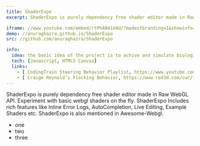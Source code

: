```yaml
---
title: ShaderExpo
excerpt: ShaderExpo is purely dependency free shader editor made in Raw WebGL API. Experiment with basic webgl shaders on the fly. ShaderExpo Includes rich features like Inline Error Logs, AutoCompletion, Live Editing, Example Shaders etc. ShaderExpo is also mentioned in Awesome-Webgl.

iframe: //www.youtube.com/embed/rtPhA041U4U/?modestbranding=1&showinfo=0&autohide=1&rel=0
demo: //anuraghazra.github.io/ShaderExpo
src: //github.com/anuraghazra/ShaderExpo

info:
  idea: the basic idea of the project is to achive and simulate biological creatures in a aquerium to see how they react  different scenarios
  tech: [Javascript, HTML5 Canvas]
  links:
    - [ CodingTrain Steering Behavior Playlist, https://www.youtube.com/watch?v=mhjuuHl6qHM&t=1978s ]
    - [ Craige Reynold’s Flocking Behavior, https://www.red3d.com/cwr/index.html ]
---
```


ShaderExpo is purely dependency free shader editor made in Raw WebGL API. Experiment with basic webgl shaders on the fly. ShaderExpo Includes rich features like Inline Error Logs, AutoCompletion, Live Editing, Example Shaders etc. ShaderExpo is also mentioned in Awesome-Webgl.

- one
- two
- three